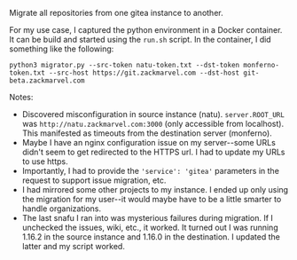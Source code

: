 Migrate all repositories from one gitea instance to another.

For my use case, I captured the python environment in a Docker container. It can be build and
started using the `run.sh` script. In the container, I did something like the following:

```
python3 migrator.py --src-token natu-token.txt --dst-token monferno-token.txt --src-host https://git.zackmarvel.com --dst-host git-beta.zackmarvel.com
```


Notes:

- Discovered misconfiguration in source instance (natu). `server.ROOT_URL` was `http://natu.zackmarvel.com:3000` (only accessible from localhost). This manifested as timeouts from the destination server (monferno).
- Maybe I have an nginx configuration issue on my server--some URLs didn't seem to get redirected to the HTTPS url. I had to update my URLs to use https.
- Importantly, I had to provide the `'service': 'gitea'` parameters in the request to support issue migration, etc.
- I had mirrored some other projects to my instance. I ended up only using the migration for my user--it would maybe have to be a little smarter to handle organizations.
- The last snafu I ran into was mysterious failures during migration. If I unchecked the issues, wiki, etc., it worked. It turned out I was running 1.16.2 in the source instance and 1.16.0 in the destination. I updated the latter and my script worked.
